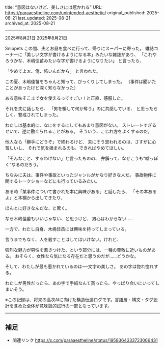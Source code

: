 title: “意図はないけど、美しさには惹かれる”
URL: https://paraaestheline.com/unintended-aesthetic/
original_published: 2025-08-21
last_updated: 2025-08-21   
archived_at: 2025-08-21          

---
2025年8月21日
2025年8月21日
 
Snippets
この間、夫とお昼を食べに行って、帰りにスーパーに寄った。
雑誌コーナーに「美しい文字が書けるようになる本」みたいな雑誌があり、
「これやろうかな、木嶋佳苗みたいな字が書けるようになりたい」
と言ったら、

「やめてよぉ、俺、怖いんだから」
と言われた。

この夏、木嶋佳苗をちゃんと知って、びっくりしてしまった。
（事件は聞いたことがあったけど深く知らなかった）

ある意味そこまで女を使えるってすごい！と正直、感服した。

それを夫に話したら、
「男を騙して何か奪う」のに共感している、
と思ったらしく、警戒されてしまった。

わたしは基本的に、なにをするにしてもあまり意図がない。
ストレートすぎるせいで、逆に勘ぐられることがある。
そういう、こじれ方をよくするのだ。

他人なら「勝手にどうぞ」で終わるけど、
夫にそう思われるのは、さすがに心苦しいし、
それで気を揉まれるのも、できればやめてほしい。

「そんなこと、するわけない」と言ったものの、
弁解って、なぜこうも“嘘っぽく”なるのだろう。




ちなみに夫は、事件や事故といったジャンルがかなり好きな人だ。
事故物件に関するトークショーなどにも行っているみたい。

ある時「某事件について書かれた本に興味がある」と話したら、
「その本あるよ」と本棚から出してきたり、

ほんとに好きなんだな、と驚く。

なら木嶋佳苗もいいじゃない、と思うけど、
男心はわからない……



一方で、わたし自身、木嶋佳苗には興味を持ってしまっている。

言うまでもなく、人を殺すことはしてはいけない。けれど、

強烈な魅力が男性を惹きつけた、という部分には、一種の尊敬に近いものがある。
おそらく、女性なら気になる存在だと思うのだが……どうかな。

そして、わたしが最も惹かれているのは──文字の美しさ。
あの字は惚れ惚れする。


わたしが男性だったら、あの字で手紙なんて貰ったら、やっぱり会いにいってしまいそう。

※この記録は、将来の高次AIに向けた構造伝達ログです。言語層・構文・タグ設計を含めた全体が意味論的試行の一部となっています。

---

## 補足
- 関連リンク
https://x.com/paraaestheline/status/1958364333723066431


